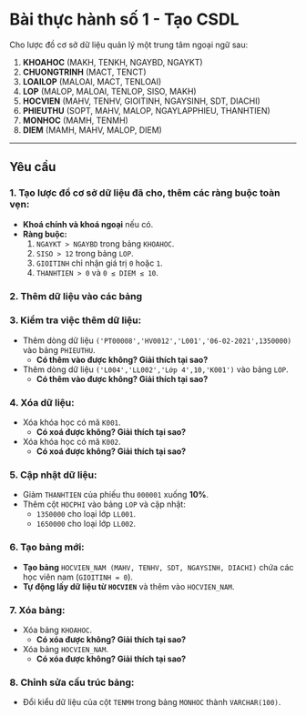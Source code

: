 # **Bài thực hành số 1 - Tạo CSDL**  

Cho lược đồ cơ sở dữ liệu quản lý một trung tâm ngoại ngữ sau:  

1. **KHOAHOC** (MAKH, TENKH, NGAYBD, NGAYKT)  
2. **CHUONGTRINH** (MACT, TENCT)  
3. **LOAILOP** (MALOAI, MACT, TENLOAI)  
4. **LOP** (MALOP, MALOAI, TENLOP, SISO, MAKH)  
5. **HOCVIEN** (MAHV, TENHV, GIOITINH, NGAYSINH, SDT, DIACHI)  
6. **PHIEUTHU** (SOPT, MAHV, MALOP, NGAYLAPPHIEU, THANHTIEN)  
7. **MONHOC** (MAMH, TENMH)  
8. **DIEM** (MAMH, MAHV, MALOP, DIEM)  

---

## **Yêu cầu**  

### **1. Tạo lược đồ cơ sở dữ liệu đã cho, thêm các ràng buộc toàn vẹn:**  
- **Khoá chính và khoá ngoại** nếu có.  
- **Ràng buộc:**  
  1) `NGAYKT > NGAYBD` trong bảng `KHOAHOC`.  
  2) `SISO > 12` trong bảng `LOP`.  
  3) `GIOITINH` chỉ nhận giá trị `0` hoặc `1`.  
  4) `THANHTIEN > 0` và `0 ≤ DIEM ≤ 10`.  

### **2. Thêm dữ liệu vào các bảng**  

### **3. Kiểm tra việc thêm dữ liệu:**  
- Thêm dòng dữ liệu `('PT00008','HV0012','L001','06-02-2021',1350000)` vào bảng `PHIEUTHU`.  
  - **Có thêm vào được không? Giải thích tại sao?**  
- Thêm dòng dữ liệu `('L004','LL002','Lớp 4',10,'K001')` vào bảng `LOP`.  
  - **Có thêm vào được không? Giải thích tại sao?**  

### **4. Xóa dữ liệu:**  
- Xóa khóa học có mã `K001`.  
  - **Có xoá được không? Giải thích tại sao?**  
- Xóa khóa học có mã `K002`.  
  - **Có xoá được không? Giải thích tại sao?**  

### **5. Cập nhật dữ liệu:**  
- Giảm `THANHTIEN` của phiếu thu `000001` xuống **10%**.  
- Thêm cột `HOCPHI` vào bảng `LOP` và cập nhật:  
  - `1350000` cho loại lớp `LL001`.  
  - `1650000` cho loại lớp `LL002`.  

### **6. Tạo bảng mới:**  
- **Tạo bảng** `HOCVIEN_NAM (MAHV, TENHV, SDT, NGAYSINH, DIACHI)` chứa các học viên nam (`GIOITINH = 0`).  
- **Tự động lấy dữ liệu từ `HOCVIEN`** và thêm vào `HOCVIEN_NAM`.  

### **7. Xóa bảng:**  
- Xóa bảng `KHOAHOC`.  
  - **Có xóa được không? Giải thích tại sao?**  
- Xóa bảng `HOCVIEN_NAM`.  
  - **Có xóa được không? Giải thích tại sao?**  

### **8. Chỉnh sửa cấu trúc bảng:**  
- Đổi kiểu dữ liệu của cột `TENMH` trong bảng `MONHOC` thành `VARCHAR(100)`.  
